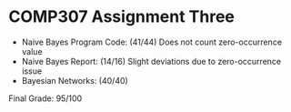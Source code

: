 # COMP307 Assignment Three

- Naive Bayes Program Code: (41/44) Does not count zero-occurrence value
- Naive Bayes Report: (14/16) Slight deviations due to zero-occurrence issue
- Bayesian Networks: (40/40)

Final Grade: 95/100
